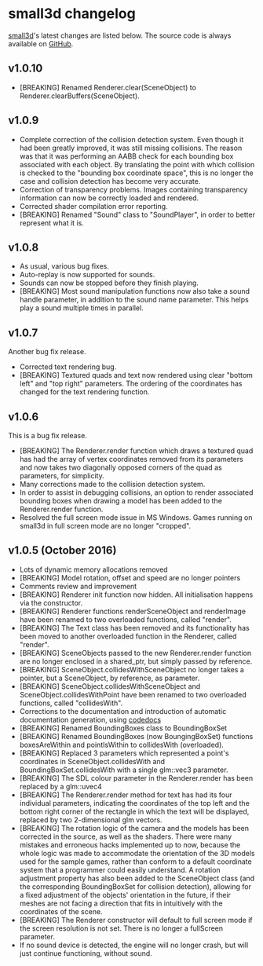 small3d changelog
=======================================================

[small3d](https://github.com/dimi309/small3d)'s latest changes are listed below. The source code is always available on [GitHub](https://github.com/dimi309/small3d).

v1.0.10
-------

- [BREAKING] Renamed Renderer.clear(SceneObject) to Renderer.clearBuffers(SceneObject).

v1.0.9
------

- Complete correction of the collision detection system. Even though it had been greatly improved, it was still missing collisions. The reason was that it was performing an AABB check for each bounding box associated with each object. By translating the point with which collision is checked to the "bounding box coordinate space", this is no longer the case and collision detection has become very accurate.
- Correction of transparency problems. Images containing transparency information can now be correctly loaded and rendered.
- Corrected shader compilation error reporting.
- [BREAKING] Renamed "Sound" class to "SoundPlayer", in order to better represent what it is.

v1.0.8
------

- As usual, various bug fixes.
- Auto-replay is now supported for sounds. 
- Sounds can now be stopped before they finish playing.
- [BREAKING] Most sound manipulation functions now also take a sound handle parameter, in addition to the sound name parameter. This helps play a sound multiple times in parallel. 

v1.0.7
------
Another bug fix release.

- Corrected text rendering bug.
- [BREAKING] Textured quads and text now rendered using clear "bottom left" and "top right" parameters. The ordering of the coordinates has changed for the text rendering function.

v1.0.6
------

This is a bug fix release.

- [BREAKING] The Renderer.render function which draws a textured quad has had the array of vertex coordinates removed from its parameters and now takes two diagonally opposed corners of the quad as parameters, for simplicity.
- Many corrections made to the collision detection system.
- In order to assist in debugging collisions, an option to render associated bounding boxes when drawing a model has been added to the Renderer.render function.
- Resolved the full screen mode issue in MS Windows. Games running on small3d in full screen mode are no longer "cropped".

v1.0.5 (October 2016)
---------------------

- Lots of dynamic memory allocations removed
- [BREAKING] Model rotation, offset and speed are no longer pointers
- Comments review and improvement
- [BREAKING] Renderer init function now hidden. All initialisation happens via the constructor.
- [BREAKING] Renderer functions renderSceneObject and renderImage have been renamed to two overloaded functions, called "render".
- [BREAKING] The Text class has been removed and its functionality has been moved to another overloaded function in the Renderer, called "render".
- [BREAKING] SceneObjects passed to the new Renderer.render function are no longer enclosed in a shared_ptr, but simply passed by reference.
- [BREAKING] SceneObject.collidesWithSceneObject no longer takes a pointer, but a SceneObject, by reference, as parameter.
- [BREAKING] SceneObject.collidesWithSceneObject and SceneObject.collidesWithPoint have been renamed to two overloaded functions, called "collidesWith".
- Corrections to the documentation and introduction of automatic documentation generation, using [codedocs](https://codedocs.xyz/dimi309/small3d/annotated.html)
- [BREAKING] Renamed BoundingBoxes class to BoundingBoxSet
- [BREAKING] Renamed BoundingBoxes (now BoungingBoxSet) functions boxesAreWithin and pointIsWithin to collidesWith (overloaded).
- [BREAKING] Replaced 3 parameters which represented a point's coordinates in SceneObject.collidesWith and BoundingBoxSet.collidesWith with a single glm::vec3 parameter.
- [BREAKING] The SDL colour parameter in the Renderer.render has been replaced by a glm::uvec4
- [BREAKING] The Renderer.render method for text has had its four individual parameters, indicating the coordinates of the top left and the bottom right corner of the rectangle in which the text will be displayed, replaced by two 2-dimensional glm vectors.
- [BREAKING] The rotation logic of the camera and the models has been corrected in the source, as well as the shaders. There were many mistakes and erroneous hacks implemented up to now, because the whole logic was made to accommodate the orientation of the 3D models used for the sample games, rather than conform to a default coordinate system that a programmer could easily understand. A rotation adjustment property has also been added to the SceneObject class (and the corresponding BoundingBoxSet for collision detection), allowing for a fixed adjustment of the objects' orientation in the future, if their meshes are not facing a direction that fits in intuitively with the coordinates of the scene.
- [BREAKING] The Renderer constructor will default to full screen mode if the screen resolution is not set. There is no longer a fullScreen parameter.
- If no sound device is detected, the engine will no longer crash, but will just continue functioning, without sound.
